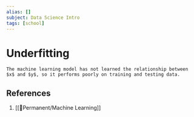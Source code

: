 ```yaml
---
alias: []
subject: Data Science Intro
tags: [school]
---
```

# Underfitting

```ad-note
The machine learning model has not learned the relationship between $x$ and $y$, so it performs poorly on training and testing data.
```

## References
1. [[🗻Permanent/Machine Learning]]